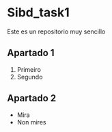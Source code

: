 # Sibd_task1

Este es un repositorio muy sencillo

## Apartado 1

1. Primeiro
2. Segundo

## Apartado 2

* Mira
* Non mires



